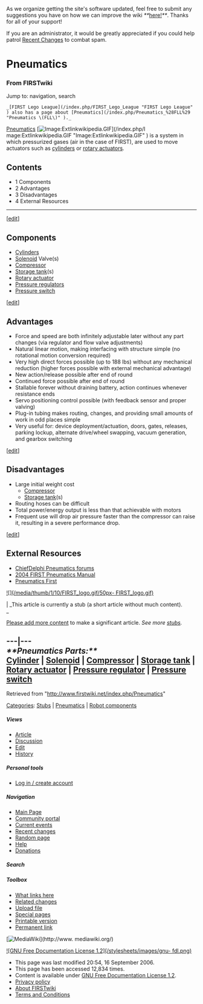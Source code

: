 As we organize getting the site's software updated, feel free to submit any
suggestions you have on how we can improve the wiki
_**_[here!](/index.php/User:Hallry/Suggestions "User:Hallry/Suggestions"
)_**_. Thanks for all of your support!

If you are an administrator, it would be greatly appreciated if you could help
patrol [Recent Changes](/index.php/Special:Recentchanges
"Special:Recentchanges" ) to combat spam.

# Pneumatics

### From FIRSTwiki

Jump to: navigation, search

    _[FIRST Lego League](/index.php/FIRST_Lego_League "FIRST Lego League" ) also has a page about [Pneumatics](/index.php/Pneumatics_%28FLL%29 "Pneumatics \(FLL\)" )._

[Pneumatics](http://www.wikipedia.org/wiki/Pneumatics "wikipedia:Pneumatics" )
[![Image:Extlinkwikipedia.GIF](/media/c/cb/Extlinkwikipedia.GIF)](/index.php/I
mage:Extlinkwikipedia.GIF "Image:Extlinkwikipedia.GIF" ) is a system in which
pressurized gases (air in the case of FIRST), are used to move actuators such
as [cylinders](/index.php/Cylinder "Cylinder" ) or [rotary
actuators](/index.php/Rotary_actuator "Rotary actuator" ).

## Contents

  * 1 Components
  * 2 Advantages
  * 3 Disadvantages
  * 4 External Resources  
---  
  
[[edit](/index.php?title=Pneumatics&action=edit&section=1 "Edit section:
Components" )]

## Components

  * [Cylinders](/index.php/Cylinder "Cylinder" )
  * [Solenoid](/index.php/Solenoid "Solenoid" ) Valve(s) 
  * [Compressor](/index.php/Compressor "Compressor" )
  * [Storage tank](/index.php/Storage_tank "Storage tank" )(s) 
  * [Rotary actuator](/index.php/Rotary_actuator "Rotary actuator" )
  * [Pressure regulators](/index.php/Pressure_regulator "Pressure regulator" )
  * [Pressure switch](/index.php/Pressure_switch "Pressure switch" )

[[edit](/index.php?title=Pneumatics&action=edit&section=2 "Edit section:
Advantages" )]

## Advantages

  * Force and speed are both infinitely adjustable later without any part changes (via regulator and flow valve adjustments) 
  * Natural linear motion, making interfacing with structure simple (no rotational motion conversion required) 
  * Very high direct forces possible (up to 188 lbs) without any mechanical reduction (higher forces possible with external mechanical advantage) 
  * New action/release possible after end of round 
  * Continued force possible after end of round 
  * Stallable forever without draining battery, action continues whenever resistance ends 
  * Servo positioning control possible (with feedback sensor and proper valving) 
  * Plug-in tubing makes routing, changes, and providing small amounts of work in odd places simple 
  * Very useful for: device deployment/actuation, doors, gates, releases, parking lockup, alternate drive/wheel swapping, vacuum generation, and gearbox switching 

[[edit](/index.php?title=Pneumatics&action=edit&section=3 "Edit section:
Disadvantages" )]

## Disadvantages

  * Large initial weight cost 
    * [Compressor](/index.php/Compressor "Compressor" )
    * [Storage tank](/index.php/Storage_tank "Storage tank" )(s) 
  * Routing hoses can be difficult 
  * Total power/energy output is less than that achievable with motors 
  * Frequent use will drop air pressure faster than the compressor can raise it, resulting in a severe performance drop. 

[[edit](/index.php?title=Pneumatics&action=edit&section=4 "Edit section:
External Resources" )]

## External Resources

  * [ChiefDelphi Pneumatics forums](http://www.chiefdelphi.com/forums/forumdisplay.php?f=54 "http://www.chiefdelphi.com/forums/forumdisplay.php?f=54" )
  * [2004 FIRST Pneumatics Manual](http://www2.usfirst.org/2004comp/2004_FIRST_Pneumatics_Manual.pdf "http://www2.usfirst.org/2004comp/2004_FIRST_Pneumatics_Manual.pdf" )
  * [Pneumatics First](http://www.pneumaticsfirst.org/ "http://www.pneumaticsfirst.org/" )

  

[![](/media/thumb/1/10/FIRST_logo.gif/50px-
FIRST_logo.gif)](/index.php/Image:FIRST_logo.gif "" )

|  _This article is currently a stub (a short article without much content).  
_

[Please add more
content](http://www.firstwiki.net/index.php?title=Pneumatics&action=edit
"http://www.firstwiki.net/index.php?title=Pneumatics&action=edit" ) to make a
significant article. _See more [stubs](/index.php/Special:Shortpages
"Special:Shortpages" )._  
  
---|---  
_****Pneumatics** Parts:**_  
[Cylinder](/index.php/Cylinder "Cylinder" ) | [Solenoid](/index.php/Solenoid
"Solenoid" ) | [Compressor](/index.php/Compressor "Compressor" ) | [Storage
tank](/index.php/Storage_tank "Storage tank" ) | [Rotary
actuator](/index.php/Rotary_actuator "Rotary actuator" ) | [Pressure
regulator](/index.php/Pressure_regulator "Pressure regulator" ) | [Pressure
switch](/index.php/Pressure_switch "Pressure switch" )  
---  
  
Retrieved from "<http://www.firstwiki.net/index.php/Pneumatics>"

[Categories](/index.php?title=Special:Categories&article=Pneumatics
"Special:Categories" ): [Stubs](/index.php/Category:Stubs "Category:Stubs" ) |
[Pneumatics](/index.php/Category:Pneumatics "Category:Pneumatics" ) | [Robot
components](/index.php/Category:Robot_components "Category:Robot components" )

##### Views

  * [Article](/index.php/Pneumatics)
  * [Discussion](/index.php/Talk:Pneumatics)
  * [Edit](/index.php?title=Pneumatics&action=edit)
  * [History](/index.php?title=Pneumatics&action=history)

##### Personal tools

  * [Log in / create account](/index.php?title=Special:Userlogin&returnto=Pneumatics)

[](/index.php/Main_Page "Main Page" )

##### Navigation

  * [Main Page](/index.php/Main_Page)
  * [Community portal](/index.php/FIRSTwiki:Community_portal)
  * [Current events](/index.php/Current_events)
  * [Recent changes](/index.php/Special:Recentchanges)
  * [Random page](/index.php/Special:Random)
  * [Help](/index.php/FIRSTwiki:Help)
  * [Donations](/index.php/FIRSTwiki:Site_support)

##### Search



##### Toolbox

  * [What links here](/index.php/Special:Whatlinkshere/Pneumatics)
  * [Related changes](/index.php/Special:Recentchangeslinked/Pneumatics)
  * [Upload file](/index.php/Special:Upload)
  * [Special pages](/index.php/Special:Specialpages)
  * [Printable version](/index.php?title=Pneumatics&printable=yes)
  * [Permanent link](/index.php?title=Pneumatics&oldid=50160)

[![MediaWiki](/skins/common/images/poweredby_mediawiki_88x31.png)](http://www.
mediawiki.org/)

[![GNU Free Documentation License 1.2](/stylesheets/images/gnu-
fdl.png)](http://www.gnu.org/copyleft/fdl.html)

  * This page was last modified 20:54, 16 September 2006.
  * This page has been accessed 12,834 times.
  * Content is available under [GNU Free Documentation License 1.2](http://www.gnu.org/copyleft/fdl.html "http://www.gnu.org/copyleft/fdl.html" ).
  * [Privacy policy](/index.php/FIRSTwiki:Privacy_policy "FIRSTwiki:Privacy policy" )
  * [About FIRSTwiki](/index.php/FIRSTwiki:About "FIRSTwiki:About" )
  * [Terms and Conditions](/index.php/FIRSTwiki:Terms_and_conditions "FIRSTwiki:Terms and conditions" )


